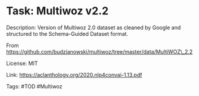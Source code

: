 Task: Multiwoz v2.2
===============
Description: Version of Multiwoz 2.0 dataset as cleaned by Google and structured to the Schema-Guided Dataset format.

From https://github.com/budzianowski/multiwoz/tree/master/data/MultiWOZ\_2.2 

License: MIT

Link: https://aclanthology.org/2020.nlp4convai-1.13.pdf 

Tags: #TOD #Multiwoz

